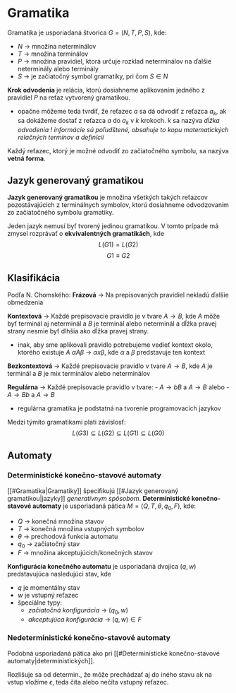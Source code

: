 # Gramatika
Gramatika je usporiadaná štvorica $G = (N,T,P,S)$, kde:
- $N$ -> množina neterminálov
- $T$ -> množina terminálov
- $P$ -> množina pravidiel, ktorá určuje rozklad neterminálov na ďalšie neterminály alebo terminály
- $S$ -> je začiatočný symbol gramatiky, pri čom $S \in N$

**Krok odvodenia** je relácia, ktorú dosiahneme aplikovaním jedného z pravidiel $P$ na reťaz vytvorený gramatikou.
- opačne môžeme teda tvrdiť, že reťazec $a$ sa dá odvodiť z reťazca $a_k$, ak sa dokážeme dostať z reťazca $a$ do $a_k$ v $k$ krokoch. $k$ sa nazýva *dĺžka odvodenia*
_! informácie sú poľudštené, obsahuje to kopu matematických relačných termínov a definícií_

Každý reťazec, ktorý je možné odvodiť zo začiatočného symbolu, sa nazýva **vetná forma**.

## Jazyk generovaný gramatikou
**Jazyk generovaný gramatikou** je množina všetkých takých reťazcov pozostávajúcich z terminálnych symbolov, ktorú dosiahneme odvodzovaním zo začiatočného symbolu gramatiky.

Jeden jazyk nemusí byť tvorený jedinou gramatikou. V tomto prípade má zmysel rozprávať o **ekvivalentných gramatikách**, kde 
$$
L(G1) = L(G2)
$$
$$
G1 \equiv G2
$$

## Klasifikácia
Podľa N. Chomského:
**Frázová** -> Na prepisovaných pravidiel nekladú ďalšie obmedzenia

**Kontextová** -> Každé prepisovacie pravidlo je v tvare $A\rightarrow B$, kde $A$ môže byť terminál aj neterminál a $B$ je terminál alebo neterminál a dĺžka pravej strany nesmie byť dlhšia ako dĺžka pravej strany. 
- inak, aby sme aplikovali pravidlo potrebujeme vedieť kontext okolo, ktorého existuje $A$
$\alpha A \beta$ -> $\alpha x \beta$, kde $\alpha$ a $\beta$ predstavuje ten kontext

**Bezkontextová** -> Každé prepisovacie pravidlo v tvare $A\rightarrow B$, kde $A$ je terminál a $B$ je mix terminálov alebo neterminálov

**Regulárna** -> Každé prepisovacie pravidlo v tvare:
	- $A\rightarrow bB$ a $A\rightarrow B$ alebo
	- $A\rightarrow Bb$ a $A\rightarrow B$
- regulárna gramatika je podstatná na tvorenie programovacích jazykov

Medzi týmito gramatikami plati závislosť:
$$
L(G3) \subseteq L(G2) \subseteq L(G1) \subseteq L(G0)
$$

## Automaty
### Deterministické konečno-stavové automaty
[[#Gramatika|Gramatiky]] špecifikujú [[#Jazyk generovaný gramatikou|jazyky]] *generatívnym spôsobom*.
**Deterministické konečno-stavové automaty** je usporiadaná pätica $M=(Q,T,\theta , q_0,F)$, kde:
- $Q$ -> konečná množina stavov
- $T$ -> konečná množina vstupných symbolov
- $\theta$ -> prechodová funkcia automatu
- $q_0$ -> začiatočný stav
- $F$ -> množina akceptujúcich/konečných stavov

**Konfigurácia konečného automatu** je usporiadaná dvojica $(q,w)$ predstavujúca nasledujúci stav, kde
- $q$ je momentálny stav
- $w$ je vstupný reťazec
- špeciálne typy:
	- *začiatočná konfigurácia* -> $(q_0,w)$
	- *akceptujúca konfigurácia* -> $(q,w)\in F$

### Nedeterministické konečno-stavové automaty
Podobná usporiadaná pätica ako pri [[#Deterministické konečno-stavové automaty|deterministických]].

Rozlišuje sa od determin., že môže prechádzať aj do iného stavu ak na vstup vložíme $\epsilon$, teda číta alebo nečíta vstupný reťazec.
